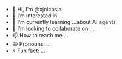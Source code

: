 - 👋 Hi, I’m @xjnicosia
- 👀 I’m interested in ...
- 🌱 I’m currently learning ...about AI agents
- 💞️ I’m looking to collaborate on ...
- 📫 How to reach me ...
- 😄 Pronouns: ...
- ⚡ Fun fact: ...

<!---
xjnicosia/xjnicosia is a ✨ special ✨ repository because its `README.md` (this file) appears on your GitHub profile.
You can click the Preview link to take a look at your changes.
--->
